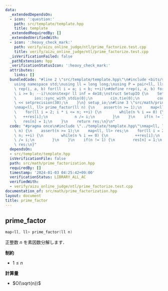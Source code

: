 ```yaml
---
data:
  _extendedDependsOn:
  - icon: ':question:'
    path: src/template/template.hpp
    title: template
  _extendedRequiredBy: []
  _extendedVerifiedWith:
  - icon: ':heavy_check_mark:'
    path: verify/aizu_online_judge/ntl/prime_factorize.test.cpp
    title: verify/aizu_online_judge/ntl/prime_factorize.test.cpp
  _isVerificationFailed: false
  _pathExtension: hpp
  _verificationStatusIcon: ':heavy_check_mark:'
  attributes:
    links: []
  bundledCode: "#line 2 \"src/template/template.hpp\"\n#include <bits/stdc++.h>\n\
    using namespace std;\nusing ll = long long;\nusing P = pair<ll, ll>;\n#define\
    \ rep(i, a, b) for(ll i = a; i < b; ++i)\n#define rrep(i, a, b) for(ll i = a;\
    \ i >= b; --i)\nconstexpr ll inf = 4e18;\nstruct SetupIO {\n    SetupIO() {\n\
    \        ios::sync_with_stdio(0);\n        cin.tie(0);\n        cout << fixed\
    \ << setprecision(30);\n    }\n} setup_io;\n#line 3 \"src/math/prime_factorization.hpp\"\
    \nmap<ll, ll> prime_factor(ll n) {\n    assert(n >= 1);\n    map<ll, ll> res;\n\
    \    for(ll i = 2; i * i <= n; ++i) {\n        while(n % i == 0) {\n         \
    \   ++res[i];\n            n /= i;\n        }\n    }\n    if(n != 1) {\n     \
    \   res[n] = 1;\n    }\n    return res;\n}\n"
  code: "#pragma once\n#include \"../template/template.hpp\"\nmap<ll, ll> prime_factor(ll\
    \ n) {\n    assert(n >= 1);\n    map<ll, ll> res;\n    for(ll i = 2; i * i <=\
    \ n; ++i) {\n        while(n % i == 0) {\n            ++res[i];\n            n\
    \ /= i;\n        }\n    }\n    if(n != 1) {\n        res[n] = 1;\n    }\n    return\
    \ res;\n}"
  dependsOn:
  - src/template/template.hpp
  isVerificationFile: false
  path: src/math/prime_factorization.hpp
  requiredBy: []
  timestamp: '2024-01-03 04:25:42+09:00'
  verificationStatus: LIBRARY_ALL_AC
  verifiedWith:
  - verify/aizu_online_judge/ntl/prime_factorize.test.cpp
documentation_of: src/math/prime_factorization.hpp
layout: document
title: prime_factor
---
```


## prime_factor

```cpp
map<ll, ll> prime_factor(ll n)
```

正整数 $n$ を素因数分解します．

**制約**

- $1 \leq n$

**計算量**

- $O(\sqrt{n})$